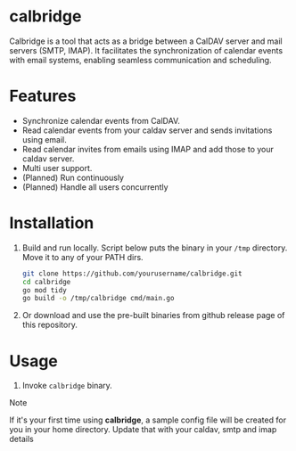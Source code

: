 # calbridge
Calbridge is a tool that acts as a bridge between a CalDAV server and mail servers (SMTP, IMAP). It facilitates the synchronization of calendar events with email systems, enabling seamless communication and scheduling.

# Features
- Synchronize calendar events from CalDAV.
- Read calendar events from your caldav server and sends invitations using email.
- Read calendar invites from emails using IMAP and add those to your caldav server.
- Multi user support.
- (Planned) Run continuously
- (Planned) Handle all users concurrently


# Installation
1. Build and run locally. Script below puts the binary in your `/tmp` directory. Move it to any of your PATH dirs.
    ```sh
    git clone https://github.com/yourusername/calbridge.git
    cd calbridge
    go mod tidy
    go build -o /tmp/calbridge cmd/main.go
    ```
2. Or download and use the pre-built binaries from github release page of this repository.

# Usage
1. Invoke `calbridge` binary.
> [!NOTE]
> If it's your first time using **calbridge**, a sample config file will be created for you in your home directory. Update that with your caldav, smtp and imap details
